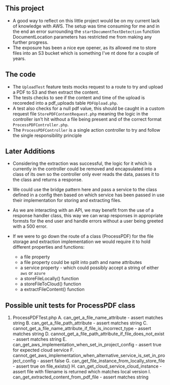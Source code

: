## This project

- A good way to reflect on this little project would be on my current lack of knowledge with AWS. The setup was time consuming for me and in the end an error surrounding the `startDocumentTextDetection` function DocumentLocation parameters has restricted me from making any further progress.
- The exposure has been a nice eye opener, as its allowed me to store files into an S3 bucket which is something I've nt done for a couple of years.

## The code

- The `UploadTest` feature tests mocks request to a route to try and upload a PDF to S3 and then extract the content.
- The tests checks to see if the content and time of the upload is recoreded into a pdf_uploads table `PDFUpload.php`.
- A test also checks for a null pdf value, this should be caught in a custom request file `StorePDFContentRequest.php` meaning the logic in the controller isn't hit without a file being present and of the correct format `ProcessPDFController.php`.
- The `ProcessPDFController` is a single action controller to try and follow the single responsibility principle

## Later Additions

- Considering the extraction was successful, the logic for it which is currently in the controller could be removed and encapsulated into a class of its own so the controller only ever reads the data, passes it to the class and returns a response.
- We could use the bridge pattern here and pass a service to the class defined in a config then based on which service has been passed in use their implementation for storing and extracting files.

- As we are interacting with an API, we may benefit from the use of a response handler class, this way we can wrap responses in appropriate formsts for the end user and handle errors without a user being greeted with a 500 error.

- If we were to go down the route of a class (ProcessPDF) for the file storage and extraction implementation we would require it to hold different properties and functions:
    - a file property
    - a file property could be split into path and name attributes
    - a service property - which could possibly accept a string of either `aws` or `azure`
    - a storeFileLocally() function
    - a storeFileToCloud() function
    - a extractFileContent() function

## Possible unit tests for ProcessPDF class

1. ProcessPDFTest.php
    A. can_get_a_file_name_attribute - assert matches string
    B. can_get_a_file_path_attribute - assert matches string
    C. cannot_get_a_file_name_attribute_if_file_is_incorrect_type - assert matches string
    D. cannot_get_a_file_path_attribute_if_file_does_not_exist - assert matches string
    E. can_get_aws_implementation_when_set_in_project_config - assert true for expected cloud service
    F. cannot_get_aws_implementation_when_alternative_service_is_set_in_project_config - assert false
    G. can_get_file_instance_from_locally_store_file - assert true on file_exists()
    H. can_get_cloud_service_cloud_instance - assert file with filename is returned which matches local version
    I. can_get_extracted_content_from_pdf_file - assert matches string